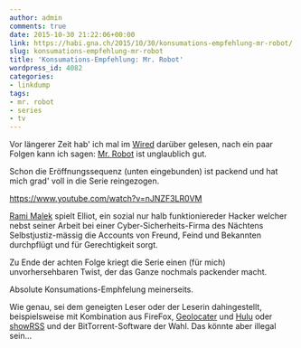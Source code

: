 ```yaml
---
author: admin
comments: true
date: 2015-10-30 21:22:06+00:00
link: https://habi.gna.ch/2015/10/30/konsumations-empfehlung-mr-robot/
slug: konsumations-empfehlung-mr-robot
title: 'Konsumations-Empfehlung: Mr. Robot'
wordpress_id: 4082
categories:
- linkdump
tags:
- mr. robot
- series
- tv
---
```


Vor längerer Zeit hab' ich mal im [Wired](http://www.wired.com/2015/07/mr-robot-fact-check/) darüber gelesen, nach ein paar Folgen kann ich sagen: [Mr. Robot](http://www.usanetwork.com/mrrobot) ist unglaublich gut.

Schon die Eröffnungssequenz (unten eingebunden) ist packend und hat mich grad' voll in die Serie reingezogen.

https://www.youtube.com/watch?v=nJNZF3LR0VM

[Rami Malek](https://en.wikipedia.org/wiki/Rami_Malek) spielt Elliot, ein sozial nur halb funktioniereder Hacker welcher nebst seiner Arbeit bei einer Cyber-Sicherheits-Firma des Nächtens Selbstjustiz-mässig die Accounts von Freund, Feind und Bekannten durchpflügt und für Gerechtigkeit sorgt.

Zu Ende der achten Folge kriegt die Serie einen (für mich) unvorhersehbaren Twist, der das Ganze nochmals packender macht.

Absolute Konsumations-Emphfelung meinerseits.

Wie genau, sei dem geneigten Leser oder der Leserin dahingestellt, beispielsweise mit Kombination aus FireFox, [Geolocater](https://addons.mozilla.org/en-US/firefox/addon/geolocater/) und [Hulu](http://www.hulu.com/mr-robot) oder [showRSS](http://showrss.info/) und der BitTorrent-Software der Wahl. Das könnte aber illegal sein...
